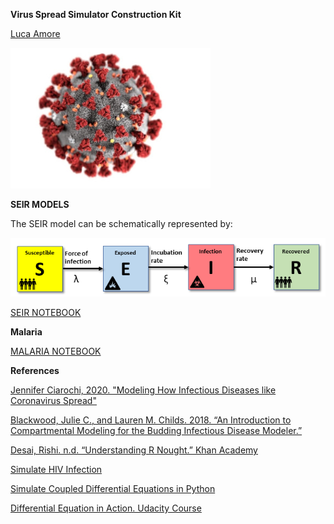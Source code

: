 **Virus Spread Simulator Construction Kit**

[Luca Amore](https://www.lucaamore.com)

![COVID-19](https://github.com/lookee/seir-model/blob/master/img/virus.jpg?raw=true)


**SEIR MODELS**

The SEIR model can be schematically represented by:

![SEIR](https://github.com/lookee/seir-model/blob/master/img/SEIR_block_model.png?raw=true)

[SEIR NOTEBOOK](https://github.com/lookee/seir-model/blob/master/SEIR_model.ipynb)

**Malaria**

[MALARIA NOTEBOOK](https://github.com/lookee/seir-model/blob/master/malaria_model.ipynb)

**References**

[Jennifer Ciarochi, 2020. "Modeling How Infectious Diseases like Coronavirus Spread"](https://triplebyte.com/blog/modeling-infectious-diseases)

[Blackwood, Julie C., and Lauren M. Childs. 2018. “An Introduction to Compartmental Modeling for the Budding Infectious Disease Modeler.”](https://www.tandfonline.com/doi/full/10.1080/23737867.2018.1509026)

[Desai, Rishi. n.d. “Understanding R Nought.” Khan Academy](https://www.khanacademy.org/science/health-and-medicine/current-issues-in-health-and-medicine/ebola-outbreak/v/understanding-r-nought?modal=1)

[Simulate HIV Infection](https://apmonitor.com/pdc/index.php/Main/SimulateHIV)

[Simulate Coupled Differential Equations in Python](https://youtu.be/zRMmiBMjP9o)

[Differential Equation in Action. Udacity Course](https://www.udacity.com/course/differential-equations-in-action--cs222)
